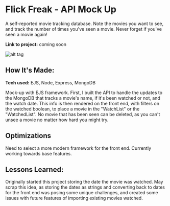 
# Flick Freak - API Mock Up
A self-reported movie tracking database. Note the movies you want to see, and track the number of times you've seen a movie. Never forget if you've seen a movie again!

**Link to project:** coming soon

![alt tag](http://placecorgi.com/1200/210)

## How It's Made:

**Tech used:** EJS, Node, Express, MongoDB

Mock-up with EJS framework. First, I built the API to handle the updates to the MongoDB that tracks a movie's name, if it's been watched or not, and the watch date. This info is then rendered on the front end, with filters on the watched boolean, to place a movie in the "WatchList" or the "WatchedList". No movie that has been seen can be deleted, as you can't unsee a movie no matter how hard you might try.

## Optimizations
Need to select a more modern framework for the front end. Currently working towards base features. 

## Lessons Learned:

Originally started this project storing the date the movie was watched. May scrap this idea, as storing the dates as strings and converting back to dates for the front end was posing some unique challenges, and created some issues with future features of importing existing movies watched.